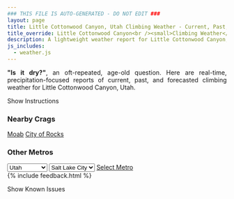 ```yaml
---
### THIS FILE IS AUTO-GENERATED - DO NOT EDIT ###
layout: page
title: Little Cottonwood Canyon, Utah Climbing Weather - Current, Past, and Forecasted Report
title_override: Little Cottonwood Canyon<br /><small>Climbing Weather</small>
description: A lightweight weather report for Little Cottonwood Canyon, Utah. Optimized for slow internet connections.
js_includes:
  - weather.js
---
```


<section class="measure center lh-copy f5-ns f6 ph2 mv4" style="text-align: justify;">
<strong>"Is it dry?"</strong>, an oft-repeated, age-old question. Here are real-time,
precipitation-focused reports of current, past, and forecasted climbing weather for Little Cottonwood Canyon, Utah.
</section>

<p id="settings-toggle" class="mw5 b center tc hover-light-red black-70 pointer">Show Instructions</p>
<section id="settings" class="overflow-hidden" style="display:none;">
    <div class="mv2 ph2 center">
        <div class="fn f6 tc pv2">
            <p class="measure lh-copy center"><strong>Show/hide hourly forecasts</strong> by clicking the desired day.</p>
            <hr class="mw5 p0 mv2 o-60 b0 bt b--light-red light-red bg-light-red">
            <p class="measure lh-copy center"><strong>Current and Past conditions</strong> are measured by the nearest weather station. <strong>Forecast conditions</strong> are calculated and polled separately.</p>
            <hr class="mw5 p0 mv2 o-60 b0 bt b--light-red light-red bg-light-red">
            <p class="measure lh-copy center"><strong>Having issues?</strong> Try <a id="clear-cache" class="no-underline relative fancy-link light-red hover-light-red" href="#">clearing the local cache</a>.</p>
            <hr class="mw5 p0 mv2 o-60 b0 bt b--light-red light-red bg-light-red">
            <p class="measure lh-copy center">Weather data sourced from <a class="no-underline fancy-link relative light-red" target="_blank" href="https://www.weather.gov/documentation/services-web-api">weather.gov</a>.</p>
        </div>
    </div>
</section>
<section id="weather" data-crag="little-cottonwood-canyon-utah" class="mv4-ns mv3 ph2 center"></section>
<section id="nearby" class="tc lh-copy">
  <h3>Nearby Crags</h3>
<a class="nowrap no-underline fancy-link relative light-red mh3" href="/crags/moab-utah-weather.html">Moab</a>
<a class="nowrap no-underline fancy-link relative light-red mh3" href="/crags/city-of-rocks-idaho-weather.html">City of Rocks</a>
</section>
<section id="nearby" class="tc lh-copy">
  <h3>Other Metros</h3>
  <select class="ma1 bg-near-white pa2" id="stateSel">
    <option value="Texas">Texas</option>
    <option value="Washington">Washington</option>
    <option value="Colorado">Colorado</option>
    <option value="Tennessee">Tennessee</option>
    <option value="Utah" selected>Utah</option>
    <option value="California">California</option>
  </select>
  <select class="ma1 bg-near-white pa2" id="citySel">
    <option value="Salt Lake City" selected>Salt Lake City</option>
  </select>
  <a id="selectMetro" class="f6 link dim ph3 pv2 ma1 dib white bg-light-red" href="/crags/salt-lake-city-utah-weather.html">Select Metro</a>
  <script>
    var states = [];
    states["Texas"] = "Austin"
    states["Washington"] = "Seattle"
    states["Colorado"] = "Denver"
    states["Tennessee"] = "Nashville"
    states["Utah"] = "Salt Lake City"
    states["California"] = "San Francisco|Los Angeles"
  </script>
</section>
{% include feedback.html %}
<p id="issues-toggle" class="mw5 b center tc hover-light-red black-70 pointer">Show Known Issues</p>
<section id="issues" class="overflow-hidden tc f6">
</section>

<script>
  var weekly_SLC_102_165 = {"updated":"2020-12-21T08:14:29+00:00","units":"us","forecastGenerator":"BaselineForecastGenerator","generatedAt":"2020-12-21T08:53:07+00:00","updateTime":"2020-12-21T08:14:29+00:00","validTimes":"2020-12-21T02:00:00+00:00/P6DT23H","elevation":{"value":1872.0816,"unitCode":"unit:m"},"periods":[{"number":1,"name":"Overnight","startTime":"2020-12-21T01:00:00-07:00","endTime":"2020-12-21T06:00:00-07:00","isDaytime":false,"temperature":29,"temperatureUnit":"F","temperatureTrend":"rising","windSpeed":"7 mph","windDirection":"SSE","icon":"https://api.weather.gov/icons/land/night/bkn?size=medium","shortForecast":"Mostly Cloudy","detailedForecast":"Mostly cloudy. Low around 29, with temperatures rising to around 35 overnight. South southeast wind around 7 mph."},{"number":2,"name":"Monday","startTime":"2020-12-21T06:00:00-07:00","endTime":"2020-12-21T18:00:00-07:00","isDaytime":true,"temperature":42,"temperatureUnit":"F","temperatureTrend":"falling","windSpeed":"6 to 9 mph","windDirection":"SSW","icon":"https://api.weather.gov/icons/land/day/sct?size=medium","shortForecast":"Mostly Sunny","detailedForecast":"Mostly sunny. High near 42, with temperatures falling to around 39 in the afternoon. South southwest wind 6 to 9 mph."},{"number":3,"name":"Monday Night","startTime":"2020-12-21T18:00:00-07:00","endTime":"2020-12-22T06:00:00-07:00","isDaytime":false,"temperature":28,"temperatureUnit":"F","temperatureTrend":"rising","windSpeed":"9 to 15 mph","windDirection":"SSW","icon":"https://api.weather.gov/icons/land/night/sct/snow,20?size=medium","shortForecast":"Partly Cloudy then Slight Chance Light Snow","detailedForecast":"A slight chance of snow after 5am. Partly cloudy. Low around 28, with temperatures rising to around 33 overnight. South southwest wind 9 to 15 mph. Chance of precipitation is 20%. Little or no snow accumulation expected."},{"number":4,"name":"Tuesday","startTime":"2020-12-22T06:00:00-07:00","endTime":"2020-12-22T18:00:00-07:00","isDaytime":true,"temperature":35,"temperatureUnit":"F","temperatureTrend":null,"windSpeed":"13 to 17 mph","windDirection":"SW","icon":"https://api.weather.gov/icons/land/day/snow,50?size=medium","shortForecast":"Chance Light Snow","detailedForecast":"A chance of snow. Mostly cloudy, with a high near 35. Southwest wind 13 to 17 mph. Chance of precipitation is 50%. New snow accumulation of 1 to 3 inches possible."},{"number":5,"name":"Tuesday Night","startTime":"2020-12-22T18:00:00-07:00","endTime":"2020-12-23T06:00:00-07:00","isDaytime":false,"temperature":17,"temperatureUnit":"F","temperatureTrend":null,"windSpeed":"6 to 16 mph","windDirection":"NW","icon":"https://api.weather.gov/icons/land/night/snow,50/snow,40?size=medium","shortForecast":"Chance Light Snow","detailedForecast":"A chance of snow before 5am, then a slight chance of snow showers. Mostly cloudy, with a low around 17. Northwest wind 6 to 16 mph. Chance of precipitation is 50%. New snow accumulation of 1 to 3 inches possible."},{"number":6,"name":"Wednesday","startTime":"2020-12-23T06:00:00-07:00","endTime":"2020-12-23T18:00:00-07:00","isDaytime":true,"temperature":23,"temperatureUnit":"F","temperatureTrend":null,"windSpeed":"6 mph","windDirection":"NNW","icon":"https://api.weather.gov/icons/land/day/snow,20/sct?size=medium","shortForecast":"Slight Chance Snow Showers then Mostly Sunny","detailedForecast":"A slight chance of snow showers before 11am. Mostly sunny, with a high near 23. Chance of precipitation is 20%."},{"number":7,"name":"Wednesday Night","startTime":"2020-12-23T18:00:00-07:00","endTime":"2020-12-24T06:00:00-07:00","isDaytime":false,"temperature":12,"temperatureUnit":"F","temperatureTrend":null,"windSpeed":"6 mph","windDirection":"NE","icon":"https://api.weather.gov/icons/land/night/few?size=medium","shortForecast":"Mostly Clear","detailedForecast":"Mostly clear, with a low around 12."},{"number":8,"name":"Thursday","startTime":"2020-12-24T06:00:00-07:00","endTime":"2020-12-24T18:00:00-07:00","isDaytime":true,"temperature":28,"temperatureUnit":"F","temperatureTrend":null,"windSpeed":"6 mph","windDirection":"SSE","icon":"https://api.weather.gov/icons/land/day/few?size=medium","shortForecast":"Sunny","detailedForecast":"Sunny, with a high near 28."},{"number":9,"name":"Thursday Night","startTime":"2020-12-24T18:00:00-07:00","endTime":"2020-12-25T06:00:00-07:00","isDaytime":false,"temperature":18,"temperatureUnit":"F","temperatureTrend":null,"windSpeed":"6 mph","windDirection":"SE","icon":"https://api.weather.gov/icons/land/night/few?size=medium","shortForecast":"Mostly Clear","detailedForecast":"Mostly clear, with a low around 18."},{"number":10,"name":"Christmas Day","startTime":"2020-12-25T06:00:00-07:00","endTime":"2020-12-25T18:00:00-07:00","isDaytime":true,"temperature":34,"temperatureUnit":"F","temperatureTrend":null,"windSpeed":"6 mph","windDirection":"SSE","icon":"https://api.weather.gov/icons/land/day/sct?size=medium","shortForecast":"Mostly Sunny","detailedForecast":"Mostly sunny, with a high near 34."},{"number":11,"name":"Friday Night","startTime":"2020-12-25T18:00:00-07:00","endTime":"2020-12-26T06:00:00-07:00","isDaytime":false,"temperature":22,"temperatureUnit":"F","temperatureTrend":null,"windSpeed":"7 mph","windDirection":"SSE","icon":"https://api.weather.gov/icons/land/night/sct/snow?size=medium","shortForecast":"Partly Cloudy then Slight Chance Light Snow","detailedForecast":"A slight chance of snow after 5am. Partly cloudy, with a low around 22."},{"number":12,"name":"Saturday","startTime":"2020-12-26T06:00:00-07:00","endTime":"2020-12-26T18:00:00-07:00","isDaytime":true,"temperature":33,"temperatureUnit":"F","temperatureTrend":null,"windSpeed":"7 mph","windDirection":"S","icon":"https://api.weather.gov/icons/land/day/snow?size=medium","shortForecast":"Slight Chance Light Snow","detailedForecast":"A slight chance of snow before 5pm. Partly sunny, with a high near 33."},{"number":13,"name":"Saturday Night","startTime":"2020-12-26T18:00:00-07:00","endTime":"2020-12-27T06:00:00-07:00","isDaytime":false,"temperature":22,"temperatureUnit":"F","temperatureTrend":null,"windSpeed":"6 mph","windDirection":"S","icon":"https://api.weather.gov/icons/land/night/bkn?size=medium","shortForecast":"Mostly Cloudy","detailedForecast":"Mostly cloudy, with a low around 22."},{"number":14,"name":"Sunday","startTime":"2020-12-27T06:00:00-07:00","endTime":"2020-12-27T18:00:00-07:00","isDaytime":true,"temperature":30,"temperatureUnit":"F","temperatureTrend":null,"windSpeed":"6 mph","windDirection":"SSW","icon":"https://api.weather.gov/icons/land/day/snow?size=medium","shortForecast":"Slight Chance Light Snow","detailedForecast":"A slight chance of snow after 11am. Mostly cloudy, with a high near 30."}]}
  var hourly_SLC_102_165 = {"@context":["https://geojson.org/geojson-ld/geojson-context.jsonld",{"@version":"1.1","wx":"https://api.weather.gov/ontology#","geo":"http://www.opengis.net/ont/geosparql#","unit":"http://codes.wmo.int/common/unit/","@vocab":"https://api.weather.gov/ontology#"}],"type":"Feature","geometry":{"type":"Polygon","coordinates":[[[-111.7980097,40.5728371],[-111.79443739999999,40.5510443],[-111.765784,40.5537528],[-111.7693503,40.575545899999995],[-111.7980097,40.5728371]]]},"properties":{"updated":"2020-12-21T08:14:29+00:00","units":"us","forecastGenerator":"HourlyForecastGenerator","generatedAt":"2020-12-21T08:53:08+00:00","updateTime":"2020-12-21T08:14:29+00:00","validTimes":"2020-12-21T02:00:00+00:00/P6DT23H","elevation":{"value":1872.0816,"unitCode":"unit:m"},"periods":[{"number":1,"name":"","startTime":"2020-12-21T01:00:00-07:00","endTime":"2020-12-21T02:00:00-07:00","isDaytime":false,"temperature":36,"temperatureUnit":"F","temperatureTrend":null,"windSpeed":"5 mph","windDirection":"SSE","icon":"https://api.weather.gov/icons/land/night/bkn?size=small","shortForecast":"Mostly Cloudy","detailedForecast":""},{"number":2,"name":"","startTime":"2020-12-21T02:00:00-07:00","endTime":"2020-12-21T03:00:00-07:00","isDaytime":false,"temperature":36,"temperatureUnit":"F","temperatureTrend":null,"windSpeed":"5 mph","windDirection":"SE","icon":"https://api.weather.gov/icons/land/night/bkn?size=small","shortForecast":"Mostly Cloudy","detailedForecast":""},{"number":3,"name":"","startTime":"2020-12-21T03:00:00-07:00","endTime":"2020-12-21T04:00:00-07:00","isDaytime":false,"temperature":36,"temperatureUnit":"F","temperatureTrend":null,"windSpeed":"5 mph","windDirection":"SE","icon":"https://api.weather.gov/icons/land/night/bkn?size=small","shortForecast":"Mostly Cloudy","detailedForecast":""},{"number":4,"name":"","startTime":"2020-12-21T04:00:00-07:00","endTime":"2020-12-21T05:00:00-07:00","isDaytime":false,"temperature":36,"temperatureUnit":"F","temperatureTrend":null,"windSpeed":"5 mph","windDirection":"SE","icon":"https://api.weather.gov/icons/land/night/bkn?size=small","shortForecast":"Mostly Cloudy","detailedForecast":""},{"number":5,"name":"","startTime":"2020-12-21T05:00:00-07:00","endTime":"2020-12-21T06:00:00-07:00","isDaytime":false,"temperature":35,"temperatureUnit":"F","temperatureTrend":null,"windSpeed":"7 mph","windDirection":"SSW","icon":"https://api.weather.gov/icons/land/night/sct?size=small","shortForecast":"Partly Cloudy","detailedForecast":""},{"number":6,"name":"","startTime":"2020-12-21T06:00:00-07:00","endTime":"2020-12-21T07:00:00-07:00","isDaytime":true,"temperature":35,"temperatureUnit":"F","temperatureTrend":null,"windSpeed":"7 mph","windDirection":"SSW","icon":"https://api.weather.gov/icons/land/day/sct?size=small","shortForecast":"Mostly Sunny","detailedForecast":""},{"number":7,"name":"","startTime":"2020-12-21T07:00:00-07:00","endTime":"2020-12-21T08:00:00-07:00","isDaytime":true,"temperature":31,"temperatureUnit":"F","temperatureTrend":null,"windSpeed":"7 mph","windDirection":"SSW","icon":"https://api.weather.gov/icons/land/day/sct?size=small","shortForecast":"Mostly Sunny","detailedForecast":""},{"number":8,"name":"","startTime":"2020-12-21T08:00:00-07:00","endTime":"2020-12-21T09:00:00-07:00","isDaytime":true,"temperature":29,"temperatureUnit":"F","temperatureTrend":null,"windSpeed":"7 mph","windDirection":"SSW","icon":"https://api.weather.gov/icons/land/day/sct?size=small","shortForecast":"Mostly Sunny","detailedForecast":""},{"number":9,"name":"","startTime":"2020-12-21T09:00:00-07:00","endTime":"2020-12-21T10:00:00-07:00","isDaytime":true,"temperature":31,"temperatureUnit":"F","temperatureTrend":null,"windSpeed":"7 mph","windDirection":"SSW","icon":"https://api.weather.gov/icons/land/day/sct?size=small","shortForecast":"Mostly Sunny","detailedForecast":""},{"number":10,"name":"","startTime":"2020-12-21T10:00:00-07:00","endTime":"2020-12-21T11:00:00-07:00","isDaytime":true,"temperature":34,"temperatureUnit":"F","temperatureTrend":null,"windSpeed":"7 mph","windDirection":"SSW","icon":"https://api.weather.gov/icons/land/day/sct?size=small","shortForecast":"Mostly Sunny","detailedForecast":""},{"number":11,"name":"","startTime":"2020-12-21T11:00:00-07:00","endTime":"2020-12-21T12:00:00-07:00","isDaytime":true,"temperature":37,"temperatureUnit":"F","temperatureTrend":null,"windSpeed":"6 mph","windDirection":"SSW","icon":"https://api.weather.gov/icons/land/day/few?size=small","shortForecast":"Sunny","detailedForecast":""},{"number":12,"name":"","startTime":"2020-12-21T12:00:00-07:00","endTime":"2020-12-21T13:00:00-07:00","isDaytime":true,"temperature":40,"temperatureUnit":"F","temperatureTrend":null,"windSpeed":"6 mph","windDirection":"SSW","icon":"https://api.weather.gov/icons/land/day/few?size=small","shortForecast":"Sunny","detailedForecast":""},{"number":13,"name":"","startTime":"2020-12-21T13:00:00-07:00","endTime":"2020-12-21T14:00:00-07:00","isDaytime":true,"temperature":42,"temperatureUnit":"F","temperatureTrend":null,"windSpeed":"6 mph","windDirection":"SSW","icon":"https://api.weather.gov/icons/land/day/few?size=small","shortForecast":"Sunny","detailedForecast":""},{"number":14,"name":"","startTime":"2020-12-21T14:00:00-07:00","endTime":"2020-12-21T15:00:00-07:00","isDaytime":true,"temperature":42,"temperatureUnit":"F","temperatureTrend":null,"windSpeed":"7 mph","windDirection":"SSW","icon":"https://api.weather.gov/icons/land/day/few?size=small","shortForecast":"Sunny","detailedForecast":""},{"number":15,"name":"","startTime":"2020-12-21T15:00:00-07:00","endTime":"2020-12-21T16:00:00-07:00","isDaytime":true,"temperature":42,"temperatureUnit":"F","temperatureTrend":null,"windSpeed":"7 mph","windDirection":"SSW","icon":"https://api.weather.gov/icons/land/day/few?size=small","shortForecast":"Sunny","detailedForecast":""},{"number":16,"name":"","startTime":"2020-12-21T16:00:00-07:00","endTime":"2020-12-21T17:00:00-07:00","isDaytime":true,"temperature":42,"temperatureUnit":"F","temperatureTrend":null,"windSpeed":"7 mph","windDirection":"SSW","icon":"https://api.weather.gov/icons/land/day/few?size=small","shortForecast":"Sunny","detailedForecast":""},{"number":17,"name":"","startTime":"2020-12-21T17:00:00-07:00","endTime":"2020-12-21T18:00:00-07:00","isDaytime":true,"temperature":39,"temperatureUnit":"F","temperatureTrend":null,"windSpeed":"9 mph","windDirection":"SW","icon":"https://api.weather.gov/icons/land/day/few?size=small","shortForecast":"Sunny","detailedForecast":""},{"number":18,"name":"","startTime":"2020-12-21T18:00:00-07:00","endTime":"2020-12-21T19:00:00-07:00","isDaytime":false,"temperature":34,"temperatureUnit":"F","temperatureTrend":null,"windSpeed":"9 mph","windDirection":"SW","icon":"https://api.weather.gov/icons/land/night/few?size=small","shortForecast":"Mostly Clear","detailedForecast":""},{"number":19,"name":"","startTime":"2020-12-21T19:00:00-07:00","endTime":"2020-12-21T20:00:00-07:00","isDaytime":false,"temperature":34,"temperatureUnit":"F","temperatureTrend":null,"windSpeed":"9 mph","windDirection":"SW","icon":"https://api.weather.gov/icons/land/night/few?size=small","shortForecast":"Mostly Clear","detailedForecast":""},{"number":20,"name":"","startTime":"2020-12-21T20:00:00-07:00","endTime":"2020-12-21T21:00:00-07:00","isDaytime":false,"temperature":34,"temperatureUnit":"F","temperatureTrend":null,"windSpeed":"12 mph","windDirection":"SSW","icon":"https://api.weather.gov/icons/land/night/few?size=small","shortForecast":"Mostly Clear","detailedForecast":""},{"number":21,"name":"","startTime":"2020-12-21T21:00:00-07:00","endTime":"2020-12-21T22:00:00-07:00","isDaytime":false,"temperature":33,"temperatureUnit":"F","temperatureTrend":null,"windSpeed":"12 mph","windDirection":"SSW","icon":"https://api.weather.gov/icons/land/night/few?size=small","shortForecast":"Mostly Clear","detailedForecast":""},{"number":22,"name":"","startTime":"2020-12-21T22:00:00-07:00","endTime":"2020-12-21T23:00:00-07:00","isDaytime":false,"temperature":33,"temperatureUnit":"F","temperatureTrend":null,"windSpeed":"12 mph","windDirection":"SSW","icon":"https://api.weather.gov/icons/land/night/few?size=small","shortForecast":"Mostly Clear","detailedForecast":""},{"number":23,"name":"","startTime":"2020-12-21T23:00:00-07:00","endTime":"2020-12-22T00:00:00-07:00","isDaytime":false,"temperature":34,"temperatureUnit":"F","temperatureTrend":null,"windSpeed":"13 mph","windDirection":"S","icon":"https://api.weather.gov/icons/land/night/few?size=small","shortForecast":"Mostly Clear","detailedForecast":""},{"number":24,"name":"","startTime":"2020-12-22T00:00:00-07:00","endTime":"2020-12-22T01:00:00-07:00","isDaytime":false,"temperature":34,"temperatureUnit":"F","temperatureTrend":null,"windSpeed":"13 mph","windDirection":"S","icon":"https://api.weather.gov/icons/land/night/few?size=small","shortForecast":"Mostly Clear","detailedForecast":""},{"number":25,"name":"","startTime":"2020-12-22T01:00:00-07:00","endTime":"2020-12-22T02:00:00-07:00","isDaytime":false,"temperature":34,"temperatureUnit":"F","temperatureTrend":null,"windSpeed":"13 mph","windDirection":"S","icon":"https://api.weather.gov/icons/land/night/few?size=small","shortForecast":"Mostly Clear","detailedForecast":""},{"number":26,"name":"","startTime":"2020-12-22T02:00:00-07:00","endTime":"2020-12-22T03:00:00-07:00","isDaytime":false,"temperature":34,"temperatureUnit":"F","temperatureTrend":null,"windSpeed":"15 mph","windDirection":"SSW","icon":"https://api.weather.gov/icons/land/night/sct?size=small","shortForecast":"Partly Cloudy","detailedForecast":""},{"number":27,"name":"","startTime":"2020-12-22T03:00:00-07:00","endTime":"2020-12-22T04:00:00-07:00","isDaytime":false,"temperature":34,"temperatureUnit":"F","temperatureTrend":null,"windSpeed":"15 mph","windDirection":"SSW","icon":"https://api.weather.gov/icons/land/night/sct?size=small","shortForecast":"Partly Cloudy","detailedForecast":""},{"number":28,"name":"","startTime":"2020-12-22T04:00:00-07:00","endTime":"2020-12-22T05:00:00-07:00","isDaytime":false,"temperature":34,"temperatureUnit":"F","temperatureTrend":null,"windSpeed":"15 mph","windDirection":"SSW","icon":"https://api.weather.gov/icons/land/night/sct?size=small","shortForecast":"Partly Cloudy","detailedForecast":""},{"number":29,"name":"","startTime":"2020-12-22T05:00:00-07:00","endTime":"2020-12-22T06:00:00-07:00","isDaytime":false,"temperature":33,"temperatureUnit":"F","temperatureTrend":null,"windSpeed":"14 mph","windDirection":"SSE","icon":"https://api.weather.gov/icons/land/night/snow?size=small","shortForecast":"Slight Chance Light Snow","detailedForecast":""},{"number":30,"name":"","startTime":"2020-12-22T06:00:00-07:00","endTime":"2020-12-22T07:00:00-07:00","isDaytime":true,"temperature":31,"temperatureUnit":"F","temperatureTrend":null,"windSpeed":"14 mph","windDirection":"SSE","icon":"https://api.weather.gov/icons/land/day/snow?size=small","shortForecast":"Slight Chance Light Snow","detailedForecast":""},{"number":31,"name":"","startTime":"2020-12-22T07:00:00-07:00","endTime":"2020-12-22T08:00:00-07:00","isDaytime":true,"temperature":35,"temperatureUnit":"F","temperatureTrend":null,"windSpeed":"14 mph","windDirection":"SSE","icon":"https://api.weather.gov/icons/land/day/snow?size=small","shortForecast":"Slight Chance Light Snow","detailedForecast":""},{"number":32,"name":"","startTime":"2020-12-22T08:00:00-07:00","endTime":"2020-12-22T09:00:00-07:00","isDaytime":true,"temperature":28,"temperatureUnit":"F","temperatureTrend":null,"windSpeed":"13 mph","windDirection":"S","icon":"https://api.weather.gov/icons/land/day/snow?size=small","shortForecast":"Slight Chance Light Snow","detailedForecast":""},{"number":33,"name":"","startTime":"2020-12-22T09:00:00-07:00","endTime":"2020-12-22T10:00:00-07:00","isDaytime":true,"temperature":33,"temperatureUnit":"F","temperatureTrend":null,"windSpeed":"13 mph","windDirection":"S","icon":"https://api.weather.gov/icons/land/day/snow?size=small","shortForecast":"Slight Chance Light Snow","detailedForecast":""},{"number":34,"name":"","startTime":"2020-12-22T10:00:00-07:00","endTime":"2020-12-22T11:00:00-07:00","isDaytime":true,"temperature":33,"temperatureUnit":"F","temperatureTrend":null,"windSpeed":"13 mph","windDirection":"S","icon":"https://api.weather.gov/icons/land/day/snow?size=small","shortForecast":"Slight Chance Light Snow","detailedForecast":""},{"number":35,"name":"","startTime":"2020-12-22T11:00:00-07:00","endTime":"2020-12-22T12:00:00-07:00","isDaytime":true,"temperature":33,"temperatureUnit":"F","temperatureTrend":null,"windSpeed":"15 mph","windDirection":"W","icon":"https://api.weather.gov/icons/land/day/snow?size=small","shortForecast":"Chance Light Snow","detailedForecast":""},{"number":36,"name":"","startTime":"2020-12-22T12:00:00-07:00","endTime":"2020-12-22T13:00:00-07:00","isDaytime":true,"temperature":33,"temperatureUnit":"F","temperatureTrend":null,"windSpeed":"15 mph","windDirection":"W","icon":"https://api.weather.gov/icons/land/day/snow?size=small","shortForecast":"Chance Light Snow","detailedForecast":""},{"number":37,"name":"","startTime":"2020-12-22T13:00:00-07:00","endTime":"2020-12-22T14:00:00-07:00","isDaytime":true,"temperature":32,"temperatureUnit":"F","temperatureTrend":null,"windSpeed":"15 mph","windDirection":"W","icon":"https://api.weather.gov/icons/land/day/snow?size=small","shortForecast":"Chance Light Snow","detailedForecast":""},{"number":38,"name":"","startTime":"2020-12-22T14:00:00-07:00","endTime":"2020-12-22T15:00:00-07:00","isDaytime":true,"temperature":32,"temperatureUnit":"F","temperatureTrend":null,"windSpeed":"17 mph","windDirection":"WNW","icon":"https://api.weather.gov/icons/land/day/snow?size=small","shortForecast":"Chance Light Snow","detailedForecast":""},{"number":39,"name":"","startTime":"2020-12-22T15:00:00-07:00","endTime":"2020-12-22T16:00:00-07:00","isDaytime":true,"temperature":30,"temperatureUnit":"F","temperatureTrend":null,"windSpeed":"17 mph","windDirection":"WNW","icon":"https://api.weather.gov/icons/land/day/snow?size=small","shortForecast":"Chance Light Snow","detailedForecast":""},{"number":40,"name":"","startTime":"2020-12-22T16:00:00-07:00","endTime":"2020-12-22T17:00:00-07:00","isDaytime":true,"temperature":29,"temperatureUnit":"F","temperatureTrend":null,"windSpeed":"17 mph","windDirection":"WNW","icon":"https://api.weather.gov/icons/land/day/snow?size=small","shortForecast":"Chance Light Snow","detailedForecast":""},{"number":41,"name":"","startTime":"2020-12-22T17:00:00-07:00","endTime":"2020-12-22T18:00:00-07:00","isDaytime":true,"temperature":27,"temperatureUnit":"F","temperatureTrend":null,"windSpeed":"16 mph","windDirection":"WNW","icon":"https://api.weather.gov/icons/land/day/snow?size=small","shortForecast":"Chance Light Snow","detailedForecast":""},{"number":42,"name":"","startTime":"2020-12-22T18:00:00-07:00","endTime":"2020-12-22T19:00:00-07:00","isDaytime":false,"temperature":26,"temperatureUnit":"F","temperatureTrend":null,"windSpeed":"16 mph","windDirection":"WNW","icon":"https://api.weather.gov/icons/land/night/snow?size=small","shortForecast":"Chance Light Snow","detailedForecast":""},{"number":43,"name":"","startTime":"2020-12-22T19:00:00-07:00","endTime":"2020-12-22T20:00:00-07:00","isDaytime":false,"temperature":25,"temperatureUnit":"F","temperatureTrend":null,"windSpeed":"16 mph","windDirection":"WNW","icon":"https://api.weather.gov/icons/land/night/snow?size=small","shortForecast":"Chance Light Snow","detailedForecast":""},{"number":44,"name":"","startTime":"2020-12-22T20:00:00-07:00","endTime":"2020-12-22T21:00:00-07:00","isDaytime":false,"temperature":24,"temperatureUnit":"F","temperatureTrend":null,"windSpeed":"15 mph","windDirection":"NW","icon":"https://api.weather.gov/icons/land/night/snow?size=small","shortForecast":"Chance Light Snow","detailedForecast":""},{"number":45,"name":"","startTime":"2020-12-22T21:00:00-07:00","endTime":"2020-12-22T22:00:00-07:00","isDaytime":false,"temperature":23,"temperatureUnit":"F","temperatureTrend":null,"windSpeed":"15 mph","windDirection":"NW","icon":"https://api.weather.gov/icons/land/night/snow?size=small","shortForecast":"Chance Light Snow","detailedForecast":""},{"number":46,"name":"","startTime":"2020-12-22T22:00:00-07:00","endTime":"2020-12-22T23:00:00-07:00","isDaytime":false,"temperature":23,"temperatureUnit":"F","temperatureTrend":null,"windSpeed":"15 mph","windDirection":"NW","icon":"https://api.weather.gov/icons/land/night/snow?size=small","shortForecast":"Chance Light Snow","detailedForecast":""},{"number":47,"name":"","startTime":"2020-12-22T23:00:00-07:00","endTime":"2020-12-23T00:00:00-07:00","isDaytime":false,"temperature":23,"temperatureUnit":"F","temperatureTrend":null,"windSpeed":"10 mph","windDirection":"NW","icon":"https://api.weather.gov/icons/land/night/snow?size=small","shortForecast":"Chance Light Snow","detailedForecast":""},{"number":48,"name":"","startTime":"2020-12-23T00:00:00-07:00","endTime":"2020-12-23T01:00:00-07:00","isDaytime":false,"temperature":22,"temperatureUnit":"F","temperatureTrend":null,"windSpeed":"10 mph","windDirection":"NW","icon":"https://api.weather.gov/icons/land/night/snow?size=small","shortForecast":"Chance Light Snow","detailedForecast":""},{"number":49,"name":"","startTime":"2020-12-23T01:00:00-07:00","endTime":"2020-12-23T02:00:00-07:00","isDaytime":false,"temperature":22,"temperatureUnit":"F","temperatureTrend":null,"windSpeed":"10 mph","windDirection":"NW","icon":"https://api.weather.gov/icons/land/night/snow?size=small","shortForecast":"Chance Light Snow","detailedForecast":""},{"number":50,"name":"","startTime":"2020-12-23T02:00:00-07:00","endTime":"2020-12-23T03:00:00-07:00","isDaytime":false,"temperature":22,"temperatureUnit":"F","temperatureTrend":null,"windSpeed":"9 mph","windDirection":"NW","icon":"https://api.weather.gov/icons/land/night/snow?size=small","shortForecast":"Chance Light Snow","detailedForecast":""},{"number":51,"name":"","startTime":"2020-12-23T03:00:00-07:00","endTime":"2020-12-23T04:00:00-07:00","isDaytime":false,"temperature":21,"temperatureUnit":"F","temperatureTrend":null,"windSpeed":"9 mph","windDirection":"NW","icon":"https://api.weather.gov/icons/land/night/snow?size=small","shortForecast":"Chance Light Snow","detailedForecast":""},{"number":52,"name":"","startTime":"2020-12-23T04:00:00-07:00","endTime":"2020-12-23T05:00:00-07:00","isDaytime":false,"temperature":20,"temperatureUnit":"F","temperatureTrend":null,"windSpeed":"9 mph","windDirection":"NW","icon":"https://api.weather.gov/icons/land/night/snow?size=small","shortForecast":"Chance Light Snow","detailedForecast":""},{"number":53,"name":"","startTime":"2020-12-23T05:00:00-07:00","endTime":"2020-12-23T06:00:00-07:00","isDaytime":false,"temperature":19,"temperatureUnit":"F","temperatureTrend":null,"windSpeed":"6 mph","windDirection":"NW","icon":"https://api.weather.gov/icons/land/night/snow?size=small","shortForecast":"Slight Chance Snow Showers","detailedForecast":""},{"number":54,"name":"","startTime":"2020-12-23T06:00:00-07:00","endTime":"2020-12-23T07:00:00-07:00","isDaytime":true,"temperature":19,"temperatureUnit":"F","temperatureTrend":null,"windSpeed":"6 mph","windDirection":"NW","icon":"https://api.weather.gov/icons/land/day/snow?size=small","shortForecast":"Slight Chance Snow Showers","detailedForecast":""},{"number":55,"name":"","startTime":"2020-12-23T07:00:00-07:00","endTime":"2020-12-23T08:00:00-07:00","isDaytime":true,"temperature":18,"temperatureUnit":"F","temperatureTrend":null,"windSpeed":"6 mph","windDirection":"NW","icon":"https://api.weather.gov/icons/land/day/snow?size=small","shortForecast":"Slight Chance Snow Showers","detailedForecast":""},{"number":56,"name":"","startTime":"2020-12-23T08:00:00-07:00","endTime":"2020-12-23T09:00:00-07:00","isDaytime":true,"temperature":17,"temperatureUnit":"F","temperatureTrend":null,"windSpeed":"6 mph","windDirection":"NNW","icon":"https://api.weather.gov/icons/land/day/snow?size=small","shortForecast":"Slight Chance Snow Showers","detailedForecast":""},{"number":57,"name":"","startTime":"2020-12-23T09:00:00-07:00","endTime":"2020-12-23T10:00:00-07:00","isDaytime":true,"temperature":17,"temperatureUnit":"F","temperatureTrend":null,"windSpeed":"6 mph","windDirection":"NNW","icon":"https://api.weather.gov/icons/land/day/snow?size=small","shortForecast":"Slight Chance Snow Showers","detailedForecast":""},{"number":58,"name":"","startTime":"2020-12-23T10:00:00-07:00","endTime":"2020-12-23T11:00:00-07:00","isDaytime":true,"temperature":18,"temperatureUnit":"F","temperatureTrend":null,"windSpeed":"6 mph","windDirection":"NNW","icon":"https://api.weather.gov/icons/land/day/snow?size=small","shortForecast":"Slight Chance Snow Showers","detailedForecast":""},{"number":59,"name":"","startTime":"2020-12-23T11:00:00-07:00","endTime":"2020-12-23T12:00:00-07:00","isDaytime":true,"temperature":19,"temperatureUnit":"F","temperatureTrend":null,"windSpeed":"5 mph","windDirection":"NW","icon":"https://api.weather.gov/icons/land/day/sct?size=small","shortForecast":"Mostly Sunny","detailedForecast":""},{"number":60,"name":"","startTime":"2020-12-23T12:00:00-07:00","endTime":"2020-12-23T13:00:00-07:00","isDaytime":true,"temperature":21,"temperatureUnit":"F","temperatureTrend":null,"windSpeed":"5 mph","windDirection":"NW","icon":"https://api.weather.gov/icons/land/day/sct?size=small","shortForecast":"Mostly Sunny","detailedForecast":""},{"number":61,"name":"","startTime":"2020-12-23T13:00:00-07:00","endTime":"2020-12-23T14:00:00-07:00","isDaytime":true,"temperature":22,"temperatureUnit":"F","temperatureTrend":null,"windSpeed":"5 mph","windDirection":"NW","icon":"https://api.weather.gov/icons/land/day/sct?size=small","shortForecast":"Mostly Sunny","detailedForecast":""},{"number":62,"name":"","startTime":"2020-12-23T14:00:00-07:00","endTime":"2020-12-23T15:00:00-07:00","isDaytime":true,"temperature":23,"temperatureUnit":"F","temperatureTrend":null,"windSpeed":"6 mph","windDirection":"NW","icon":"https://api.weather.gov/icons/land/day/sct?size=small","shortForecast":"Mostly Sunny","detailedForecast":""},{"number":63,"name":"","startTime":"2020-12-23T15:00:00-07:00","endTime":"2020-12-23T16:00:00-07:00","isDaytime":true,"temperature":22,"temperatureUnit":"F","temperatureTrend":null,"windSpeed":"6 mph","windDirection":"NW","icon":"https://api.weather.gov/icons/land/day/sct?size=small","shortForecast":"Mostly Sunny","detailedForecast":""},{"number":64,"name":"","startTime":"2020-12-23T16:00:00-07:00","endTime":"2020-12-23T17:00:00-07:00","isDaytime":true,"temperature":21,"temperatureUnit":"F","temperatureTrend":null,"windSpeed":"6 mph","windDirection":"NW","icon":"https://api.weather.gov/icons/land/day/sct?size=small","shortForecast":"Mostly Sunny","detailedForecast":""},{"number":65,"name":"","startTime":"2020-12-23T17:00:00-07:00","endTime":"2020-12-23T18:00:00-07:00","isDaytime":true,"temperature":19,"temperatureUnit":"F","temperatureTrend":null,"windSpeed":"3 mph","windDirection":"NW","icon":"https://api.weather.gov/icons/land/day/few?size=small","shortForecast":"Sunny","detailedForecast":""},{"number":66,"name":"","startTime":"2020-12-23T18:00:00-07:00","endTime":"2020-12-23T19:00:00-07:00","isDaytime":false,"temperature":17,"temperatureUnit":"F","temperatureTrend":null,"windSpeed":"3 mph","windDirection":"NW","icon":"https://api.weather.gov/icons/land/night/few?size=small","shortForecast":"Mostly Clear","detailedForecast":""},{"number":67,"name":"","startTime":"2020-12-23T19:00:00-07:00","endTime":"2020-12-23T20:00:00-07:00","isDaytime":false,"temperature":16,"temperatureUnit":"F","temperatureTrend":null,"windSpeed":"3 mph","windDirection":"NW","icon":"https://api.weather.gov/icons/land/night/few?size=small","shortForecast":"Mostly Clear","detailedForecast":""},{"number":68,"name":"","startTime":"2020-12-23T20:00:00-07:00","endTime":"2020-12-23T21:00:00-07:00","isDaytime":false,"temperature":15,"temperatureUnit":"F","temperatureTrend":null,"windSpeed":"6 mph","windDirection":"SE","icon":"https://api.weather.gov/icons/land/night/few?size=small","shortForecast":"Mostly Clear","detailedForecast":""},{"number":69,"name":"","startTime":"2020-12-23T21:00:00-07:00","endTime":"2020-12-23T22:00:00-07:00","isDaytime":false,"temperature":14,"temperatureUnit":"F","temperatureTrend":null,"windSpeed":"6 mph","windDirection":"SE","icon":"https://api.weather.gov/icons/land/night/few?size=small","shortForecast":"Mostly Clear","detailedForecast":""},{"number":70,"name":"","startTime":"2020-12-23T22:00:00-07:00","endTime":"2020-12-23T23:00:00-07:00","isDaytime":false,"temperature":14,"temperatureUnit":"F","temperatureTrend":null,"windSpeed":"6 mph","windDirection":"SE","icon":"https://api.weather.gov/icons/land/night/few?size=small","shortForecast":"Mostly Clear","detailedForecast":""},{"number":71,"name":"","startTime":"2020-12-23T23:00:00-07:00","endTime":"2020-12-24T00:00:00-07:00","isDaytime":false,"temperature":14,"temperatureUnit":"F","temperatureTrend":null,"windSpeed":"6 mph","windDirection":"SE","icon":"https://api.weather.gov/icons/land/night/few?size=small","shortForecast":"Mostly Clear","detailedForecast":""},{"number":72,"name":"","startTime":"2020-12-24T00:00:00-07:00","endTime":"2020-12-24T01:00:00-07:00","isDaytime":false,"temperature":14,"temperatureUnit":"F","temperatureTrend":null,"windSpeed":"6 mph","windDirection":"SE","icon":"https://api.weather.gov/icons/land/night/few?size=small","shortForecast":"Mostly Clear","detailedForecast":""},{"number":73,"name":"","startTime":"2020-12-24T01:00:00-07:00","endTime":"2020-12-24T02:00:00-07:00","isDaytime":false,"temperature":14,"temperatureUnit":"F","temperatureTrend":null,"windSpeed":"6 mph","windDirection":"SE","icon":"https://api.weather.gov/icons/land/night/few?size=small","shortForecast":"Mostly Clear","detailedForecast":""},{"number":74,"name":"","startTime":"2020-12-24T02:00:00-07:00","endTime":"2020-12-24T03:00:00-07:00","isDaytime":false,"temperature":14,"temperatureUnit":"F","temperatureTrend":null,"windSpeed":"6 mph","windDirection":"SE","icon":"https://api.weather.gov/icons/land/night/few?size=small","shortForecast":"Mostly Clear","detailedForecast":""},{"number":75,"name":"","startTime":"2020-12-24T03:00:00-07:00","endTime":"2020-12-24T04:00:00-07:00","isDaytime":false,"temperature":14,"temperatureUnit":"F","temperatureTrend":null,"windSpeed":"6 mph","windDirection":"SE","icon":"https://api.weather.gov/icons/land/night/few?size=small","shortForecast":"Mostly Clear","detailedForecast":""},{"number":76,"name":"","startTime":"2020-12-24T04:00:00-07:00","endTime":"2020-12-24T05:00:00-07:00","isDaytime":false,"temperature":14,"temperatureUnit":"F","temperatureTrend":null,"windSpeed":"6 mph","windDirection":"SE","icon":"https://api.weather.gov/icons/land/night/few?size=small","shortForecast":"Mostly Clear","detailedForecast":""},{"number":77,"name":"","startTime":"2020-12-24T05:00:00-07:00","endTime":"2020-12-24T06:00:00-07:00","isDaytime":false,"temperature":14,"temperatureUnit":"F","temperatureTrend":null,"windSpeed":"6 mph","windDirection":"SE","icon":"https://api.weather.gov/icons/land/night/few?size=small","shortForecast":"Mostly Clear","detailedForecast":""},{"number":78,"name":"","startTime":"2020-12-24T06:00:00-07:00","endTime":"2020-12-24T07:00:00-07:00","isDaytime":true,"temperature":13,"temperatureUnit":"F","temperatureTrend":null,"windSpeed":"6 mph","windDirection":"SE","icon":"https://api.weather.gov/icons/land/day/few?size=small","shortForecast":"Sunny","detailedForecast":""},{"number":79,"name":"","startTime":"2020-12-24T07:00:00-07:00","endTime":"2020-12-24T08:00:00-07:00","isDaytime":true,"temperature":12,"temperatureUnit":"F","temperatureTrend":null,"windSpeed":"6 mph","windDirection":"SE","icon":"https://api.weather.gov/icons/land/day/few?size=small","shortForecast":"Sunny","detailedForecast":""},{"number":80,"name":"","startTime":"2020-12-24T08:00:00-07:00","endTime":"2020-12-24T09:00:00-07:00","isDaytime":true,"temperature":12,"temperatureUnit":"F","temperatureTrend":null,"windSpeed":"6 mph","windDirection":"SSE","icon":"https://api.weather.gov/icons/land/day/sct?size=small","shortForecast":"Mostly Sunny","detailedForecast":""},{"number":81,"name":"","startTime":"2020-12-24T09:00:00-07:00","endTime":"2020-12-24T10:00:00-07:00","isDaytime":true,"temperature":15,"temperatureUnit":"F","temperatureTrend":null,"windSpeed":"6 mph","windDirection":"SSE","icon":"https://api.weather.gov/icons/land/day/sct?size=small","shortForecast":"Mostly Sunny","detailedForecast":""},{"number":82,"name":"","startTime":"2020-12-24T10:00:00-07:00","endTime":"2020-12-24T11:00:00-07:00","isDaytime":true,"temperature":18,"temperatureUnit":"F","temperatureTrend":null,"windSpeed":"6 mph","windDirection":"SSE","icon":"https://api.weather.gov/icons/land/day/sct?size=small","shortForecast":"Mostly Sunny","detailedForecast":""},{"number":83,"name":"","startTime":"2020-12-24T11:00:00-07:00","endTime":"2020-12-24T12:00:00-07:00","isDaytime":true,"temperature":21,"temperatureUnit":"F","temperatureTrend":null,"windSpeed":"5 mph","windDirection":"S","icon":"https://api.weather.gov/icons/land/day/few?size=small","shortForecast":"Sunny","detailedForecast":""},{"number":84,"name":"","startTime":"2020-12-24T12:00:00-07:00","endTime":"2020-12-24T13:00:00-07:00","isDaytime":true,"temperature":25,"temperatureUnit":"F","temperatureTrend":null,"windSpeed":"5 mph","windDirection":"S","icon":"https://api.weather.gov/icons/land/day/few?size=small","shortForecast":"Sunny","detailedForecast":""},{"number":85,"name":"","startTime":"2020-12-24T13:00:00-07:00","endTime":"2020-12-24T14:00:00-07:00","isDaytime":true,"temperature":27,"temperatureUnit":"F","temperatureTrend":null,"windSpeed":"5 mph","windDirection":"S","icon":"https://api.weather.gov/icons/land/day/few?size=small","shortForecast":"Sunny","detailedForecast":""},{"number":86,"name":"","startTime":"2020-12-24T14:00:00-07:00","endTime":"2020-12-24T15:00:00-07:00","isDaytime":true,"temperature":28,"temperatureUnit":"F","temperatureTrend":null,"windSpeed":"5 mph","windDirection":"SSW","icon":"https://api.weather.gov/icons/land/day/few?size=small","shortForecast":"Sunny","detailedForecast":""},{"number":87,"name":"","startTime":"2020-12-24T15:00:00-07:00","endTime":"2020-12-24T16:00:00-07:00","isDaytime":true,"temperature":28,"temperatureUnit":"F","temperatureTrend":null,"windSpeed":"5 mph","windDirection":"SSW","icon":"https://api.weather.gov/icons/land/day/few?size=small","shortForecast":"Sunny","detailedForecast":""},{"number":88,"name":"","startTime":"2020-12-24T16:00:00-07:00","endTime":"2020-12-24T17:00:00-07:00","isDaytime":true,"temperature":27,"temperatureUnit":"F","temperatureTrend":null,"windSpeed":"5 mph","windDirection":"SSW","icon":"https://api.weather.gov/icons/land/day/few?size=small","shortForecast":"Sunny","detailedForecast":""},{"number":89,"name":"","startTime":"2020-12-24T17:00:00-07:00","endTime":"2020-12-24T18:00:00-07:00","isDaytime":true,"temperature":25,"temperatureUnit":"F","temperatureTrend":null,"windSpeed":"3 mph","windDirection":"S","icon":"https://api.weather.gov/icons/land/day/few?size=small","shortForecast":"Sunny","detailedForecast":""},{"number":90,"name":"","startTime":"2020-12-24T18:00:00-07:00","endTime":"2020-12-24T19:00:00-07:00","isDaytime":false,"temperature":23,"temperatureUnit":"F","temperatureTrend":null,"windSpeed":"3 mph","windDirection":"S","icon":"https://api.weather.gov/icons/land/night/few?size=small","shortForecast":"Mostly Clear","detailedForecast":""},{"number":91,"name":"","startTime":"2020-12-24T19:00:00-07:00","endTime":"2020-12-24T20:00:00-07:00","isDaytime":false,"temperature":21,"temperatureUnit":"F","temperatureTrend":null,"windSpeed":"3 mph","windDirection":"S","icon":"https://api.weather.gov/icons/land/night/few?size=small","shortForecast":"Mostly Clear","detailedForecast":""},{"number":92,"name":"","startTime":"2020-12-24T20:00:00-07:00","endTime":"2020-12-24T21:00:00-07:00","isDaytime":false,"temperature":20,"temperatureUnit":"F","temperatureTrend":null,"windSpeed":"5 mph","windDirection":"ESE","icon":"https://api.weather.gov/icons/land/night/few?size=small","shortForecast":"Mostly Clear","detailedForecast":""},{"number":93,"name":"","startTime":"2020-12-24T21:00:00-07:00","endTime":"2020-12-24T22:00:00-07:00","isDaytime":false,"temperature":19,"temperatureUnit":"F","temperatureTrend":null,"windSpeed":"5 mph","windDirection":"ESE","icon":"https://api.weather.gov/icons/land/night/few?size=small","shortForecast":"Mostly Clear","detailedForecast":""},{"number":94,"name":"","startTime":"2020-12-24T22:00:00-07:00","endTime":"2020-12-24T23:00:00-07:00","isDaytime":false,"temperature":19,"temperatureUnit":"F","temperatureTrend":null,"windSpeed":"5 mph","windDirection":"ESE","icon":"https://api.weather.gov/icons/land/night/few?size=small","shortForecast":"Mostly Clear","detailedForecast":""},{"number":95,"name":"","startTime":"2020-12-24T23:00:00-07:00","endTime":"2020-12-25T00:00:00-07:00","isDaytime":false,"temperature":20,"temperatureUnit":"F","temperatureTrend":null,"windSpeed":"6 mph","windDirection":"SE","icon":"https://api.weather.gov/icons/land/night/few?size=small","shortForecast":"Mostly Clear","detailedForecast":""},{"number":96,"name":"","startTime":"2020-12-25T00:00:00-07:00","endTime":"2020-12-25T01:00:00-07:00","isDaytime":false,"temperature":20,"temperatureUnit":"F","temperatureTrend":null,"windSpeed":"6 mph","windDirection":"SE","icon":"https://api.weather.gov/icons/land/night/few?size=small","shortForecast":"Mostly Clear","detailedForecast":""},{"number":97,"name":"","startTime":"2020-12-25T01:00:00-07:00","endTime":"2020-12-25T02:00:00-07:00","isDaytime":false,"temperature":20,"temperatureUnit":"F","temperatureTrend":null,"windSpeed":"6 mph","windDirection":"SE","icon":"https://api.weather.gov/icons/land/night/few?size=small","shortForecast":"Mostly Clear","detailedForecast":""},{"number":98,"name":"","startTime":"2020-12-25T02:00:00-07:00","endTime":"2020-12-25T03:00:00-07:00","isDaytime":false,"temperature":20,"temperatureUnit":"F","temperatureTrend":null,"windSpeed":"6 mph","windDirection":"ESE","icon":"https://api.weather.gov/icons/land/night/few?size=small","shortForecast":"Mostly Clear","detailedForecast":""},{"number":99,"name":"","startTime":"2020-12-25T03:00:00-07:00","endTime":"2020-12-25T04:00:00-07:00","isDaytime":false,"temperature":19,"temperatureUnit":"F","temperatureTrend":null,"windSpeed":"6 mph","windDirection":"ESE","icon":"https://api.weather.gov/icons/land/night/few?size=small","shortForecast":"Mostly Clear","detailedForecast":""},{"number":100,"name":"","startTime":"2020-12-25T04:00:00-07:00","endTime":"2020-12-25T05:00:00-07:00","isDaytime":false,"temperature":19,"temperatureUnit":"F","temperatureTrend":null,"windSpeed":"6 mph","windDirection":"ESE","icon":"https://api.weather.gov/icons/land/night/few?size=small","shortForecast":"Mostly Clear","detailedForecast":""},{"number":101,"name":"","startTime":"2020-12-25T05:00:00-07:00","endTime":"2020-12-25T06:00:00-07:00","isDaytime":false,"temperature":18,"temperatureUnit":"F","temperatureTrend":null,"windSpeed":"6 mph","windDirection":"ESE","icon":"https://api.weather.gov/icons/land/night/few?size=small","shortForecast":"Mostly Clear","detailedForecast":""},{"number":102,"name":"","startTime":"2020-12-25T06:00:00-07:00","endTime":"2020-12-25T07:00:00-07:00","isDaytime":true,"temperature":18,"temperatureUnit":"F","temperatureTrend":null,"windSpeed":"6 mph","windDirection":"ESE","icon":"https://api.weather.gov/icons/land/day/few?size=small","shortForecast":"Sunny","detailedForecast":""},{"number":103,"name":"","startTime":"2020-12-25T07:00:00-07:00","endTime":"2020-12-25T08:00:00-07:00","isDaytime":true,"temperature":18,"temperatureUnit":"F","temperatureTrend":null,"windSpeed":"6 mph","windDirection":"ESE","icon":"https://api.weather.gov/icons/land/day/few?size=small","shortForecast":"Sunny","detailedForecast":""},{"number":104,"name":"","startTime":"2020-12-25T08:00:00-07:00","endTime":"2020-12-25T09:00:00-07:00","isDaytime":true,"temperature":20,"temperatureUnit":"F","temperatureTrend":null,"windSpeed":"6 mph","windDirection":"SE","icon":"https://api.weather.gov/icons/land/day/sct?size=small","shortForecast":"Mostly Sunny","detailedForecast":""},{"number":105,"name":"","startTime":"2020-12-25T09:00:00-07:00","endTime":"2020-12-25T10:00:00-07:00","isDaytime":true,"temperature":22,"temperatureUnit":"F","temperatureTrend":null,"windSpeed":"6 mph","windDirection":"SE","icon":"https://api.weather.gov/icons/land/day/sct?size=small","shortForecast":"Mostly Sunny","detailedForecast":""},{"number":106,"name":"","startTime":"2020-12-25T10:00:00-07:00","endTime":"2020-12-25T11:00:00-07:00","isDaytime":true,"temperature":25,"temperatureUnit":"F","temperatureTrend":null,"windSpeed":"6 mph","windDirection":"SE","icon":"https://api.weather.gov/icons/land/day/sct?size=small","shortForecast":"Mostly Sunny","detailedForecast":""},{"number":107,"name":"","startTime":"2020-12-25T11:00:00-07:00","endTime":"2020-12-25T12:00:00-07:00","isDaytime":true,"temperature":29,"temperatureUnit":"F","temperatureTrend":null,"windSpeed":"6 mph","windDirection":"SSE","icon":"https://api.weather.gov/icons/land/day/sct?size=small","shortForecast":"Mostly Sunny","detailedForecast":""},{"number":108,"name":"","startTime":"2020-12-25T12:00:00-07:00","endTime":"2020-12-25T13:00:00-07:00","isDaytime":true,"temperature":31,"temperatureUnit":"F","temperatureTrend":null,"windSpeed":"6 mph","windDirection":"SSE","icon":"https://api.weather.gov/icons/land/day/sct?size=small","shortForecast":"Mostly Sunny","detailedForecast":""},{"number":109,"name":"","startTime":"2020-12-25T13:00:00-07:00","endTime":"2020-12-25T14:00:00-07:00","isDaytime":true,"temperature":33,"temperatureUnit":"F","temperatureTrend":null,"windSpeed":"6 mph","windDirection":"SSE","icon":"https://api.weather.gov/icons/land/day/sct?size=small","shortForecast":"Mostly Sunny","detailedForecast":""},{"number":110,"name":"","startTime":"2020-12-25T14:00:00-07:00","endTime":"2020-12-25T15:00:00-07:00","isDaytime":true,"temperature":34,"temperatureUnit":"F","temperatureTrend":null,"windSpeed":"5 mph","windDirection":"S","icon":"https://api.weather.gov/icons/land/day/sct?size=small","shortForecast":"Mostly Sunny","detailedForecast":""},{"number":111,"name":"","startTime":"2020-12-25T15:00:00-07:00","endTime":"2020-12-25T16:00:00-07:00","isDaytime":true,"temperature":33,"temperatureUnit":"F","temperatureTrend":null,"windSpeed":"5 mph","windDirection":"S","icon":"https://api.weather.gov/icons/land/day/sct?size=small","shortForecast":"Mostly Sunny","detailedForecast":""},{"number":112,"name":"","startTime":"2020-12-25T16:00:00-07:00","endTime":"2020-12-25T17:00:00-07:00","isDaytime":true,"temperature":32,"temperatureUnit":"F","temperatureTrend":null,"windSpeed":"5 mph","windDirection":"S","icon":"https://api.weather.gov/icons/land/day/sct?size=small","shortForecast":"Mostly Sunny","detailedForecast":""},{"number":113,"name":"","startTime":"2020-12-25T17:00:00-07:00","endTime":"2020-12-25T18:00:00-07:00","isDaytime":true,"temperature":29,"temperatureUnit":"F","temperatureTrend":null,"windSpeed":"5 mph","windDirection":"SSE","icon":"https://api.weather.gov/icons/land/day/sct?size=small","shortForecast":"Mostly Sunny","detailedForecast":""},{"number":114,"name":"","startTime":"2020-12-25T18:00:00-07:00","endTime":"2020-12-25T19:00:00-07:00","isDaytime":false,"temperature":27,"temperatureUnit":"F","temperatureTrend":null,"windSpeed":"5 mph","windDirection":"SSE","icon":"https://api.weather.gov/icons/land/night/sct?size=small","shortForecast":"Partly Cloudy","detailedForecast":""},{"number":115,"name":"","startTime":"2020-12-25T19:00:00-07:00","endTime":"2020-12-25T20:00:00-07:00","isDaytime":false,"temperature":24,"temperatureUnit":"F","temperatureTrend":null,"windSpeed":"5 mph","windDirection":"SSE","icon":"https://api.weather.gov/icons/land/night/sct?size=small","shortForecast":"Partly Cloudy","detailedForecast":""},{"number":116,"name":"","startTime":"2020-12-25T20:00:00-07:00","endTime":"2020-12-25T21:00:00-07:00","isDaytime":false,"temperature":23,"temperatureUnit":"F","temperatureTrend":null,"windSpeed":"7 mph","windDirection":"SE","icon":"https://api.weather.gov/icons/land/night/sct?size=small","shortForecast":"Partly Cloudy","detailedForecast":""},{"number":117,"name":"","startTime":"2020-12-25T21:00:00-07:00","endTime":"2020-12-25T22:00:00-07:00","isDaytime":false,"temperature":22,"temperatureUnit":"F","temperatureTrend":null,"windSpeed":"7 mph","windDirection":"SE","icon":"https://api.weather.gov/icons/land/night/sct?size=small","shortForecast":"Partly Cloudy","detailedForecast":""},{"number":118,"name":"","startTime":"2020-12-25T22:00:00-07:00","endTime":"2020-12-25T23:00:00-07:00","isDaytime":false,"temperature":22,"temperatureUnit":"F","temperatureTrend":null,"windSpeed":"7 mph","windDirection":"SE","icon":"https://api.weather.gov/icons/land/night/sct?size=small","shortForecast":"Partly Cloudy","detailedForecast":""},{"number":119,"name":"","startTime":"2020-12-25T23:00:00-07:00","endTime":"2020-12-26T00:00:00-07:00","isDaytime":false,"temperature":23,"temperatureUnit":"F","temperatureTrend":null,"windSpeed":"7 mph","windDirection":"SE","icon":"https://api.weather.gov/icons/land/night/sct?size=small","shortForecast":"Partly Cloudy","detailedForecast":""},{"number":120,"name":"","startTime":"2020-12-26T00:00:00-07:00","endTime":"2020-12-26T01:00:00-07:00","isDaytime":false,"temperature":23,"temperatureUnit":"F","temperatureTrend":null,"windSpeed":"7 mph","windDirection":"SE","icon":"https://api.weather.gov/icons/land/night/sct?size=small","shortForecast":"Partly Cloudy","detailedForecast":""},{"number":121,"name":"","startTime":"2020-12-26T01:00:00-07:00","endTime":"2020-12-26T02:00:00-07:00","isDaytime":false,"temperature":23,"temperatureUnit":"F","temperatureTrend":null,"windSpeed":"7 mph","windDirection":"SE","icon":"https://api.weather.gov/icons/land/night/sct?size=small","shortForecast":"Partly Cloudy","detailedForecast":""},{"number":122,"name":"","startTime":"2020-12-26T02:00:00-07:00","endTime":"2020-12-26T03:00:00-07:00","isDaytime":false,"temperature":23,"temperatureUnit":"F","temperatureTrend":null,"windSpeed":"7 mph","windDirection":"SSE","icon":"https://api.weather.gov/icons/land/night/sct?size=small","shortForecast":"Partly Cloudy","detailedForecast":""},{"number":123,"name":"","startTime":"2020-12-26T03:00:00-07:00","endTime":"2020-12-26T04:00:00-07:00","isDaytime":false,"temperature":23,"temperatureUnit":"F","temperatureTrend":null,"windSpeed":"7 mph","windDirection":"SSE","icon":"https://api.weather.gov/icons/land/night/sct?size=small","shortForecast":"Partly Cloudy","detailedForecast":""},{"number":124,"name":"","startTime":"2020-12-26T04:00:00-07:00","endTime":"2020-12-26T05:00:00-07:00","isDaytime":false,"temperature":23,"temperatureUnit":"F","temperatureTrend":null,"windSpeed":"7 mph","windDirection":"SSE","icon":"https://api.weather.gov/icons/land/night/sct?size=small","shortForecast":"Partly Cloudy","detailedForecast":""},{"number":125,"name":"","startTime":"2020-12-26T05:00:00-07:00","endTime":"2020-12-26T06:00:00-07:00","isDaytime":false,"temperature":23,"temperatureUnit":"F","temperatureTrend":null,"windSpeed":"7 mph","windDirection":"SE","icon":"https://api.weather.gov/icons/land/night/snow?size=small","shortForecast":"Slight Chance Light Snow","detailedForecast":""},{"number":126,"name":"","startTime":"2020-12-26T06:00:00-07:00","endTime":"2020-12-26T07:00:00-07:00","isDaytime":true,"temperature":22,"temperatureUnit":"F","temperatureTrend":null,"windSpeed":"7 mph","windDirection":"SE","icon":"https://api.weather.gov/icons/land/day/snow?size=small","shortForecast":"Slight Chance Light Snow","detailedForecast":""},{"number":127,"name":"","startTime":"2020-12-26T07:00:00-07:00","endTime":"2020-12-26T08:00:00-07:00","isDaytime":true,"temperature":22,"temperatureUnit":"F","temperatureTrend":null,"windSpeed":"7 mph","windDirection":"SE","icon":"https://api.weather.gov/icons/land/day/snow?size=small","shortForecast":"Slight Chance Light Snow","detailedForecast":""},{"number":128,"name":"","startTime":"2020-12-26T08:00:00-07:00","endTime":"2020-12-26T09:00:00-07:00","isDaytime":true,"temperature":23,"temperatureUnit":"F","temperatureTrend":null,"windSpeed":"7 mph","windDirection":"SSE","icon":"https://api.weather.gov/icons/land/day/snow?size=small","shortForecast":"Slight Chance Light Snow","detailedForecast":""},{"number":129,"name":"","startTime":"2020-12-26T09:00:00-07:00","endTime":"2020-12-26T10:00:00-07:00","isDaytime":true,"temperature":25,"temperatureUnit":"F","temperatureTrend":null,"windSpeed":"7 mph","windDirection":"SSE","icon":"https://api.weather.gov/icons/land/day/snow?size=small","shortForecast":"Slight Chance Light Snow","detailedForecast":""},{"number":130,"name":"","startTime":"2020-12-26T10:00:00-07:00","endTime":"2020-12-26T11:00:00-07:00","isDaytime":true,"temperature":28,"temperatureUnit":"F","temperatureTrend":null,"windSpeed":"7 mph","windDirection":"SSE","icon":"https://api.weather.gov/icons/land/day/snow?size=small","shortForecast":"Slight Chance Light Snow","detailedForecast":""},{"number":131,"name":"","startTime":"2020-12-26T11:00:00-07:00","endTime":"2020-12-26T12:00:00-07:00","isDaytime":true,"temperature":31,"temperatureUnit":"F","temperatureTrend":null,"windSpeed":"7 mph","windDirection":"S","icon":"https://api.weather.gov/icons/land/day/snow?size=small","shortForecast":"Slight Chance Light Snow","detailedForecast":""},{"number":132,"name":"","startTime":"2020-12-26T12:00:00-07:00","endTime":"2020-12-26T13:00:00-07:00","isDaytime":true,"temperature":33,"temperatureUnit":"F","temperatureTrend":null,"windSpeed":"7 mph","windDirection":"S","icon":"https://api.weather.gov/icons/land/day/snow?size=small","shortForecast":"Slight Chance Light Snow","detailedForecast":""},{"number":133,"name":"","startTime":"2020-12-26T13:00:00-07:00","endTime":"2020-12-26T14:00:00-07:00","isDaytime":true,"temperature":33,"temperatureUnit":"F","temperatureTrend":null,"windSpeed":"7 mph","windDirection":"S","icon":"https://api.weather.gov/icons/land/day/snow?size=small","shortForecast":"Slight Chance Light Snow","detailedForecast":""},{"number":134,"name":"","startTime":"2020-12-26T14:00:00-07:00","endTime":"2020-12-26T15:00:00-07:00","isDaytime":true,"temperature":33,"temperatureUnit":"F","temperatureTrend":null,"windSpeed":"7 mph","windDirection":"S","icon":"https://api.weather.gov/icons/land/day/snow?size=small","shortForecast":"Slight Chance Light Snow","detailedForecast":""},{"number":135,"name":"","startTime":"2020-12-26T15:00:00-07:00","endTime":"2020-12-26T16:00:00-07:00","isDaytime":true,"temperature":32,"temperatureUnit":"F","temperatureTrend":null,"windSpeed":"7 mph","windDirection":"S","icon":"https://api.weather.gov/icons/land/day/snow?size=small","shortForecast":"Slight Chance Light Snow","detailedForecast":""},{"number":136,"name":"","startTime":"2020-12-26T16:00:00-07:00","endTime":"2020-12-26T17:00:00-07:00","isDaytime":true,"temperature":31,"temperatureUnit":"F","temperatureTrend":null,"windSpeed":"7 mph","windDirection":"S","icon":"https://api.weather.gov/icons/land/day/snow?size=small","shortForecast":"Slight Chance Light Snow","detailedForecast":""},{"number":137,"name":"","startTime":"2020-12-26T17:00:00-07:00","endTime":"2020-12-26T18:00:00-07:00","isDaytime":true,"temperature":30,"temperatureUnit":"F","temperatureTrend":null,"windSpeed":"6 mph","windDirection":"SW","icon":"https://api.weather.gov/icons/land/day/bkn?size=small","shortForecast":"Mostly Cloudy","detailedForecast":""},{"number":138,"name":"","startTime":"2020-12-26T18:00:00-07:00","endTime":"2020-12-26T19:00:00-07:00","isDaytime":false,"temperature":29,"temperatureUnit":"F","temperatureTrend":null,"windSpeed":"6 mph","windDirection":"SW","icon":"https://api.weather.gov/icons/land/night/bkn?size=small","shortForecast":"Mostly Cloudy","detailedForecast":""},{"number":139,"name":"","startTime":"2020-12-26T19:00:00-07:00","endTime":"2020-12-26T20:00:00-07:00","isDaytime":false,"temperature":27,"temperatureUnit":"F","temperatureTrend":null,"windSpeed":"6 mph","windDirection":"SW","icon":"https://api.weather.gov/icons/land/night/bkn?size=small","shortForecast":"Mostly Cloudy","detailedForecast":""},{"number":140,"name":"","startTime":"2020-12-26T20:00:00-07:00","endTime":"2020-12-26T21:00:00-07:00","isDaytime":false,"temperature":26,"temperatureUnit":"F","temperatureTrend":null,"windSpeed":"6 mph","windDirection":"WSW","icon":"https://api.weather.gov/icons/land/night/bkn?size=small","shortForecast":"Mostly Cloudy","detailedForecast":""},{"number":141,"name":"","startTime":"2020-12-26T21:00:00-07:00","endTime":"2020-12-26T22:00:00-07:00","isDaytime":false,"temperature":26,"temperatureUnit":"F","temperatureTrend":null,"windSpeed":"6 mph","windDirection":"WSW","icon":"https://api.weather.gov/icons/land/night/bkn?size=small","shortForecast":"Mostly Cloudy","detailedForecast":""},{"number":142,"name":"","startTime":"2020-12-26T22:00:00-07:00","endTime":"2020-12-26T23:00:00-07:00","isDaytime":false,"temperature":26,"temperatureUnit":"F","temperatureTrend":null,"windSpeed":"6 mph","windDirection":"WSW","icon":"https://api.weather.gov/icons/land/night/bkn?size=small","shortForecast":"Mostly Cloudy","detailedForecast":""},{"number":143,"name":"","startTime":"2020-12-26T23:00:00-07:00","endTime":"2020-12-27T00:00:00-07:00","isDaytime":false,"temperature":26,"temperatureUnit":"F","temperatureTrend":null,"windSpeed":"6 mph","windDirection":"S","icon":"https://api.weather.gov/icons/land/night/bkn?size=small","shortForecast":"Mostly Cloudy","detailedForecast":""},{"number":144,"name":"","startTime":"2020-12-27T00:00:00-07:00","endTime":"2020-12-27T01:00:00-07:00","isDaytime":false,"temperature":26,"temperatureUnit":"F","temperatureTrend":null,"windSpeed":"6 mph","windDirection":"S","icon":"https://api.weather.gov/icons/land/night/bkn?size=small","shortForecast":"Mostly Cloudy","detailedForecast":""},{"number":145,"name":"","startTime":"2020-12-27T01:00:00-07:00","endTime":"2020-12-27T02:00:00-07:00","isDaytime":false,"temperature":25,"temperatureUnit":"F","temperatureTrend":null,"windSpeed":"6 mph","windDirection":"S","icon":"https://api.weather.gov/icons/land/night/bkn?size=small","shortForecast":"Mostly Cloudy","detailedForecast":""},{"number":146,"name":"","startTime":"2020-12-27T02:00:00-07:00","endTime":"2020-12-27T03:00:00-07:00","isDaytime":false,"temperature":25,"temperatureUnit":"F","temperatureTrend":null,"windSpeed":"6 mph","windDirection":"SE","icon":"https://api.weather.gov/icons/land/night/bkn?size=small","shortForecast":"Mostly Cloudy","detailedForecast":""},{"number":147,"name":"","startTime":"2020-12-27T03:00:00-07:00","endTime":"2020-12-27T04:00:00-07:00","isDaytime":false,"temperature":24,"temperatureUnit":"F","temperatureTrend":null,"windSpeed":"6 mph","windDirection":"SE","icon":"https://api.weather.gov/icons/land/night/bkn?size=small","shortForecast":"Mostly Cloudy","detailedForecast":""},{"number":148,"name":"","startTime":"2020-12-27T04:00:00-07:00","endTime":"2020-12-27T05:00:00-07:00","isDaytime":false,"temperature":24,"temperatureUnit":"F","temperatureTrend":null,"windSpeed":"6 mph","windDirection":"SE","icon":"https://api.weather.gov/icons/land/night/bkn?size=small","shortForecast":"Mostly Cloudy","detailedForecast":""},{"number":149,"name":"","startTime":"2020-12-27T05:00:00-07:00","endTime":"2020-12-27T06:00:00-07:00","isDaytime":false,"temperature":23,"temperatureUnit":"F","temperatureTrend":null,"windSpeed":"6 mph","windDirection":"ESE","icon":"https://api.weather.gov/icons/land/night/bkn?size=small","shortForecast":"Mostly Cloudy","detailedForecast":""},{"number":150,"name":"","startTime":"2020-12-27T06:00:00-07:00","endTime":"2020-12-27T07:00:00-07:00","isDaytime":true,"temperature":23,"temperatureUnit":"F","temperatureTrend":null,"windSpeed":"6 mph","windDirection":"ESE","icon":"https://api.weather.gov/icons/land/day/bkn?size=small","shortForecast":"Partly Sunny","detailedForecast":""},{"number":151,"name":"","startTime":"2020-12-27T07:00:00-07:00","endTime":"2020-12-27T08:00:00-07:00","isDaytime":true,"temperature":22,"temperatureUnit":"F","temperatureTrend":null,"windSpeed":"6 mph","windDirection":"ESE","icon":"https://api.weather.gov/icons/land/day/bkn?size=small","shortForecast":"Partly Sunny","detailedForecast":""},{"number":152,"name":"","startTime":"2020-12-27T08:00:00-07:00","endTime":"2020-12-27T09:00:00-07:00","isDaytime":true,"temperature":22,"temperatureUnit":"F","temperatureTrend":null,"windSpeed":"5 mph","windDirection":"ESE","icon":"https://api.weather.gov/icons/land/day/bkn?size=small","shortForecast":"Mostly Cloudy","detailedForecast":""},{"number":153,"name":"","startTime":"2020-12-27T09:00:00-07:00","endTime":"2020-12-27T10:00:00-07:00","isDaytime":true,"temperature":23,"temperatureUnit":"F","temperatureTrend":null,"windSpeed":"5 mph","windDirection":"ESE","icon":"https://api.weather.gov/icons/land/day/bkn?size=small","shortForecast":"Mostly Cloudy","detailedForecast":""},{"number":154,"name":"","startTime":"2020-12-27T10:00:00-07:00","endTime":"2020-12-27T11:00:00-07:00","isDaytime":true,"temperature":25,"temperatureUnit":"F","temperatureTrend":null,"windSpeed":"5 mph","windDirection":"ESE","icon":"https://api.weather.gov/icons/land/day/bkn?size=small","shortForecast":"Mostly Cloudy","detailedForecast":""},{"number":155,"name":"","startTime":"2020-12-27T11:00:00-07:00","endTime":"2020-12-27T12:00:00-07:00","isDaytime":true,"temperature":27,"temperatureUnit":"F","temperatureTrend":null,"windSpeed":"6 mph","windDirection":"SSW","icon":"https://api.weather.gov/icons/land/day/snow?size=small","shortForecast":"Slight Chance Light Snow","detailedForecast":""},{"number":156,"name":"","startTime":"2020-12-27T12:00:00-07:00","endTime":"2020-12-27T13:00:00-07:00","isDaytime":true,"temperature":29,"temperatureUnit":"F","temperatureTrend":null,"windSpeed":"6 mph","windDirection":"SSW","icon":"https://api.weather.gov/icons/land/day/snow?size=small","shortForecast":"Slight Chance Light Snow","detailedForecast":""}]}}
  var crags_config = [
  {
    "name": "Little Cottonwood Canyon",
    "note": "Primarily quartz monzonite (white granite, essentially)",
    "mountainProject": "https://www.mountainproject.com/area/105739277/little-cottonwood-canyon",
    "station": "KSLC",
    "office": "SLC/102,165",
    "coordinates": [
      -111.775,
      40.5727
    ]
  }
]</script>
